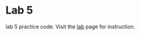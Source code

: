 Lab 5
==========

lab 5 practice code. Visit the [lab](http://bits.usc.edu/cs104/labs/lab5/) page for instruction.
